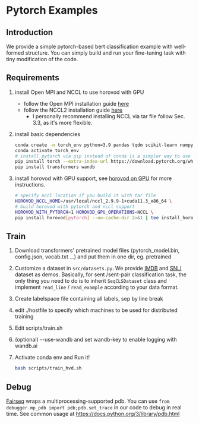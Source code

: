 # Pytorch Examples

## Introduction

We provide a simple pytorch-based bert classification example with well-formed structure. You can simply build and run your fine-tuning task with tiny modification of the code.

## Requirements

1. install Open MPI and NCCL to use horovod with GPU
   - follow the Open MPI installation guide [here](https://www.open-mpi.org/faq/?category=building#easy-build)
   - follow the NCCL2 installation guide [here](https://docs.nvidia.com/deeplearning/nccl/install-guide/index.html)
     - I personally recommend installing NCCL via tar file follow Sec. 3.3, as it's more flexible.

2. install basic dependencies
   ```bash
   conda create -n torch_env python=3.9 pandas tqdm scikit-learn numpy -y
   conda activate torch_env
   # install pytorch via pip instead of conda is a simpler way to use horovod. But you have to make sure g++-5 or above is installed.
   pip install torch --extra-index-url https://download.pytorch.org/whl/cu113
   pip install transformers wandb
   ```

3. install horovod with GPU support, see [horovod on GPU](https://horovod.readthedocs.io/en/stable/gpus_include.html) for more instructions.
   ```bash
   # specify nccl location if you build it with tar file
   HOROVOD_NCCL_HOME=/usr/local/nccl_2.9.9-1+cuda11.3_x86_64 \
   # build horovod with pytorch and nccl support
   HOROVOD_WITH_PYTORCH=1 HOROVOD_GPU_OPERATIONS=NCCL \
   pip install horovod[pytorch] --no-cache-dir 2>&1 | tee install_horovod.log
   ```

## Train

1. Download transformers' pretrained model files (pytorch_model.bin, config.json, vocab.txt ...) and put them in one dir, eg. pretrained
2. Customize a dataset in `src/datasets.py`. We provide [IMDB](https://www.kaggle.com/datasets/atulanandjha/imdb-50k-movie-reviews-test-your-bert?select=train.csv) and [SNLI](https://nlp.stanford.edu/projects/snli/snli_1.0.zip) dataset as demos. Basically, for sent /sent-pair classification task, the only thing you need to do is to inherit `SeqCLSDataset` class and implement `read_line` / `read_example` according to your data format.
3. Create labelspace file containing all labels, sep by line break
4. edit ./hostfile to specify which machines to be used for distributed training
5. Edit scripts/train.sh
6. (optional) --use-wandb and set wandb-key to enable logging with wandb.ai 
7. Activate conda env and Run it! 

    ```bash
    bash scripts/train_hvd.sh
    ```

## Debug
[Fairseq](https://github.com/facebookresearch/fairseq) wraps a multiprocessing-supported pdb. You can use `from debugger.mp_pdb import pdb;pdb.set_trace` in our code to debug in real time. See common usage at https://docs.python.org/3/library/pdb.html

